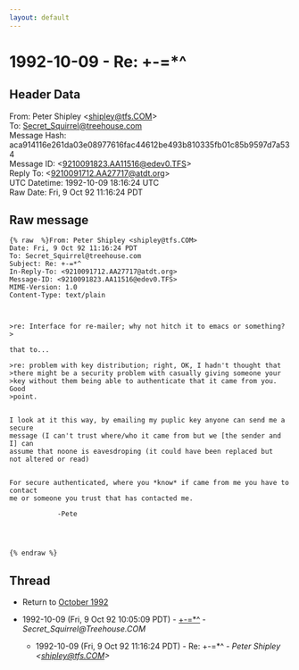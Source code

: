 ```yaml
---
layout: default
---
```


# 1992-10-09 - Re: +-=*^

## Header Data

From: Peter Shipley \<shipley@tfs.COM\><br>
To: Secret_Squirrel@treehouse.com<br>
Message Hash: aca914116e261da03e08977616fac44612be493b810335fb01c85b9597d7a534<br>
Message ID: \<9210091823.AA11516@edev0.TFS\><br>
Reply To: \<9210091712.AA27717@atdt.org\><br>
UTC Datetime: 1992-10-09 18:16:24 UTC<br>
Raw Date: Fri, 9 Oct 92 11:16:24 PDT<br>

## Raw message

```
{% raw  %}From: Peter Shipley <shipley@tfs.COM>
Date: Fri, 9 Oct 92 11:16:24 PDT
To: Secret_Squirrel@treehouse.com
Subject: Re: +-=*^
In-Reply-To: <9210091712.AA27717@atdt.org>
Message-ID: <9210091823.AA11516@edev0.TFS>
MIME-Version: 1.0
Content-Type: text/plain



>re: Interface for re-mailer; why not hitch it to emacs or something?
> 

that to...

>re: problem with key distribution; right, OK, I hadn't thought that
>there might be a security problem with casually giving someone your
>key without them being able to authenticate that it came from you.  Good
>point.


I look at it this way, by emailing my puplic key anyone can send me a secure 
message (I can't trust where/who it came from but we [the sender and I] can
assume that noone is eavesdroping (it could have been replaced but
not altered or read) 


For secure authenticated, where you *know* if came from me you have to contact
me or someone you trust that has contacted me.

		    -Pete




{% endraw %}
```

## Thread

+ Return to [October 1992](/years/1992/10)

+ 1992-10-09 (Fri, 9 Oct 92 10:05:09 PDT) - [+-=*^](/years/1992/10/4b7db885ad2f8c9b50f47b7e01dff5dcd4bf4f8c93d38b54b2450802d2b96240) - _Secret_Squirrel@Treehouse.COM_
  + 1992-10-09 (Fri, 9 Oct 92 11:16:24 PDT) - Re: +-=*^ - _Peter Shipley \<shipley@tfs.COM\>_

